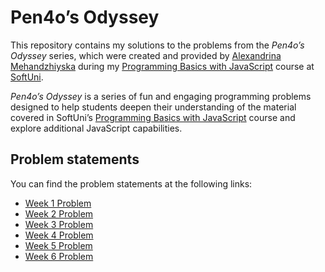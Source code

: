 Pen4o’s Odyssey
===============

This repository contains my solutions to the problems from the *Pen4o’s Odyssey* series, which were created and provided by [Alexandrina Mehandzhiyska](https://github.com/alexmehandzhiyska) during my [Programming Basics with JavaScript](https://softuni.bg/trainings/4882/programming-basics-with-javascript-january-2025) course at [SoftUni](https://softuni.bg).

*Pen4o’s Odyssey* is a series of fun and engaging programming problems designed to help students deepen their understanding of the material covered in SoftUni’s [Programming Basics with JavaScript](https://softuni.bg/trainings/4882/programming-basics-with-javascript-january-2025) course and explore additional JavaScript capabilities.

Problem statements
------------------

You can find the problem statements at the following links:

- [Week 1 Problem](https://magical-lemonade-f70.notion.site/Pen4o-s-Odyssey-Week-1-16c8f86b5b1e802fb2dae878aad08e1a)
- [Week 2 Problem](https://magical-lemonade-f70.notion.site/Pen4o-s-Odyssey-Week-2-16c8f86b5b1e808088fde0cb6293f6a2)
- [Week 3 Problem](https://magical-lemonade-f70.notion.site/Pen4o-s-Odyssey-Week-3-16c8f86b5b1e8058af0ddff280a23dc5)
- [Week 4 Problem](https://magical-lemonade-f70.notion.site/Pen4o-s-Odyssey-Week-4-1718f86b5b1e805d9c16dba269126241)
- [Week 5 Problem](https://magical-lemonade-f70.notion.site/Pen4o-s-Odyssey-Week-5-1718f86b5b1e80419cf7efc60e406876)
- [Week 6 Problem](https://magical-lemonade-f70.notion.site/Pen4o-s-Odyssey-Week-6-1718f86b5b1e806ab0def0ff74c5d76c)
